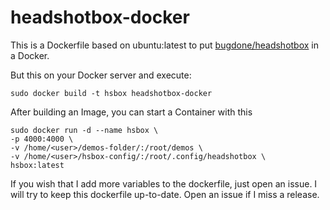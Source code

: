 # headshotbox-docker

This is a Dockerfile based on ubuntu:latest to put [bugdone/headshotbox](https://github.com/bugdone/headshotbox) in a Docker.

But this on your Docker server and execute:

```sudo docker build -t hsbox headshotbox-docker```
  
After building an Image, you can start a Container with this
```
sudo docker run -d --name hsbox \
-p 4000:4000 \
-v /home/<user>/demos-folder/:/root/demos \
-v /home/<user>/hsbox-config/:/root/.config/headshotbox \
hsbox:latest
```
If you wish that I add more variables to the dockerfile, just open an issue.
I will try to keep this dockerfile up-to-date. Open an issue if I miss a release.
